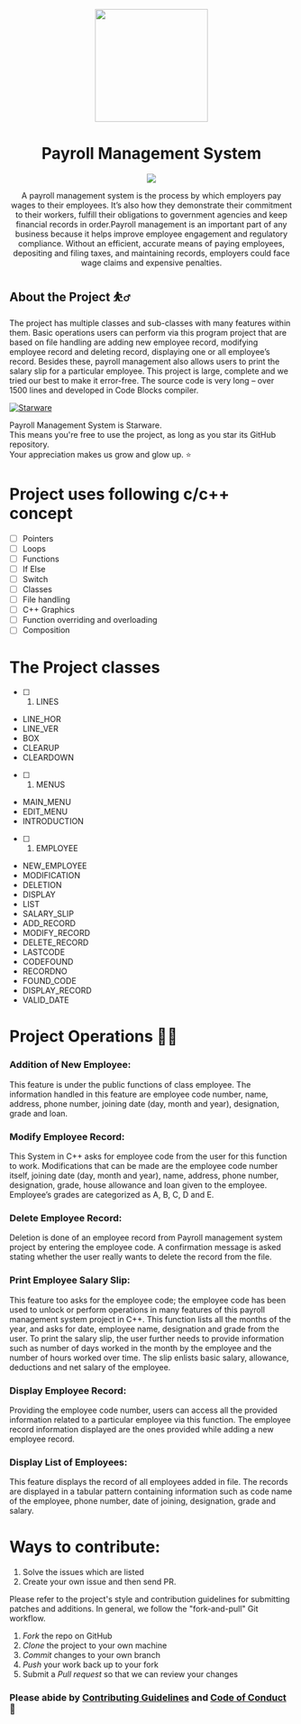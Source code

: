

<p align='center'><img src='https://eduxpert.in/wp-content/uploads/2018/10/payroll-management-system-500x500.jpg' width="200" ></p>

<h1 align='center'> Payroll Management System</h1>
<p align='center'>
<img src='http://ForTheBadge.com/images/badges/built-with-love.svg'>
</p>

<p align='center'>
A payroll management system is the process by which employers pay wages to their employees. It’s also how they demonstrate their commitment to their workers, fulfill their obligations to government agencies and keep financial records in order.Payroll management is an important part of any business because it helps improve employee engagement and regulatory compliance. Without an efficient, accurate means of paying employees, depositing and filing taxes, and maintaining records, employers could face wage claims and expensive penalties.
</p>

## About the Project ⛹️‍♂️
The project has multiple classes and sub-classes with many features within them. Basic operations users can perform via this program project that are based on file handling are adding new employee record, modifying employee record and deleting record, displaying one or all employee’s record. Besides these, payroll management also allows users to print the salary slip for a particular employee. This project is large, complete and we tried our best to make it error-free. The source code is very long – over 1500 lines and developed in Code Blocks compiler.


[![Starware](https://img.shields.io/badge/⭐-Starware-f5a91a?labelColor=black)](https://github.com/zepfietje/starware)

Payroll Management System is Starware.  
This means you're free to use the project, as long as you star its GitHub repository.  
Your appreciation makes us grow and glow up. ⭐


# Project uses following c/c++ concept 
- [ ] Pointers
- [ ] Loops
- [ ] Functions
- [ ] If Else
- [ ] Switch
- [ ] Classes
- [ ] File handling
- [ ] C++ Graphics
- [ ] Function overriding and overloading
- [ ] Composition

# The Project classes
- [ ] 1. LINES
 * LINE_HOR
 * LINE_VER
 * BOX
 * CLEARUP
 * CLEARDOWN

- [ ] 1. MENUS
 * MAIN_MENU
 * EDIT_MENU
 * INTRODUCTION

- [ ] 1. EMPLOYEE
 * NEW_EMPLOYEE
 * MODIFICATION
 * DELETION
 * DISPLAY
 * LIST
 * SALARY_SLIP
 * ADD_RECORD   
 * MODIFY_RECORD
 * DELETE_RECORD
 * LASTCODE
 * CODEFOUND
 * RECORDNO
 * FOUND_CODE
 * DISPLAY_RECORD
 * VALID_DATE

# Project Operations 👨‍💻

### Addition of New Employee:  

This feature is under the public functions of class employee. The information handled in this feature are employee code number, name, address, phone number, joining date (day, month and year), designation, grade and loan.

### Modify Employee Record: 
 
  This System in C++ asks for employee code from the user for this function to work. Modifications that can be made are the employee code number itself, joining date (day, month and year), name, address, phone number, designation, grade, house allowance and loan given to the employee. Employee’s grades are categorized as A, B, C, D and E.

### Delete Employee Record: 

  Deletion is done of an employee record from Payroll management system project by entering the employee code. A confirmation message is asked stating whether the user really wants to delete the record from the file.

### Print Employee Salary Slip:
  
  This feature too asks for the employee code; the employee code has been used to unlock or perform operations in many features of this payroll management system project in C++. This function lists all the months of the year, and asks for date, employee name, designation and grade from the user. To print the salary slip, the user further needs to provide information such as number of days worked in the month by the employee and the number of hours worked over time. The slip enlists basic salary, allowance, deductions and net salary of the employee.

### Display Employee Record:

 Providing the employee code number, users can access all the provided information related to a particular employee via this function. The employee record information displayed are the ones provided while adding a new employee record.

### Display List of Employees:

  This feature displays the record of all employees added in file. The records are displayed in a tabular pattern containing information such as code name of the employee, phone number, date of joining, designation, grade and salary.
  

# Ways to contribute:
1. Solve the issues which are listed
2. Create your own issue and then send PR.

Please refer to the project's style and contribution guidelines for submitting patches and additions. In general, we follow the "fork-and-pull" Git workflow.

 1. *Fork* the repo on GitHub
 2. *Clone* the project to your own machine
 3. *Commit* changes to your own branch
 4. *Push* your work back up to your fork
 5. Submit a *Pull request* so that we can review your changes

### Please abide by  [Contributing Guidelines](https://github.com/sanjeet-crypto/Water-Potability-Analysis/blob/main/CONTRIBUTING.md) and [Code of Conduct](https://github.com/sanjeet-crypto/Water-Potability-Analysis/blob/main/CODE_OF_CONDUCT.md) 🚀
